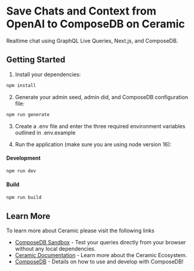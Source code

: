 # Save Chats and Context from OpenAI to ComposeDB on Ceramic

Realtime chat using GraphQL Live Queries, Next.js, and ComposeDB.

## Getting Started

1. Install your dependencies:

```bash
npm install
```

2. Generate your admin seed, admin did, and ComposeDB configuration file:

```bash
npm run generate
```

3. Create a .env file and enter the three required environment variables outlined in .env.example

4. Run the application (make sure you are using node version 16):

#### Development
```bash
npm run dev
```

#### Build
```bash
npm run build
```

## Learn More

To learn more about Ceramic please visit the following links

- [ComposeDB Sandbox](https://composedb.js.org/sandbox) - Test your queries directly from your browser without any local dependencies.
- [Ceramic Documentation](https://developers.ceramic.network/learn/welcome/) - Learn more about the Ceramic Ecosystem.
- [ComposeDB](https://composedb.js.org/) - Details on how to use and develop with ComposeDB!


